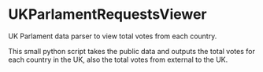 # UKParlamentRequestsViewer
UK Parlament data parser to view total votes from each country. 

This small python script takes the public data and outputs the total votes for each country in the UK, also the total votes from external to the UK. 


